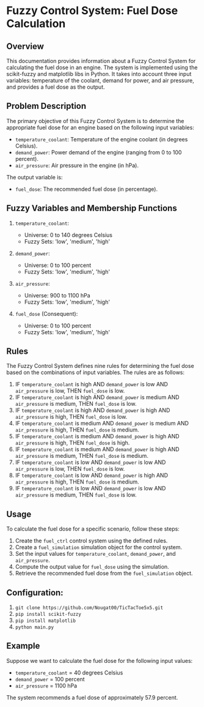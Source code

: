 # Fuzzy Control System: Fuel Dose Calculation

## Overview
This documentation provides information about a Fuzzy Control System for calculating the fuel dose in an engine. The system is implemented using the scikit-fuzzy and matplotlib libs in Python. It takes into account three input variables: temperature of the coolant, demand for power, and air pressure, and provides a fuel dose as the output.

## Problem Description
The primary objective of this Fuzzy Control System is to determine the appropriate fuel dose for an engine based on the following input variables:

- `temperature_coolant`: Temperature of the engine coolant (in degrees Celsius).
- `demand_power`: Power demand of the engine (ranging from 0 to 100 percent).
- `air_pressure`: Air pressure in the engine (in hPa).

The output variable is:
- `fuel_dose`: The recommended fuel dose (in percentage).

## Fuzzy Variables and Membership Functions
1. `temperature_coolant`:
   - Universe: 0 to 140 degrees Celsius
   - Fuzzy Sets: 'low', 'medium', 'high'

2. `demand_power`:
   - Universe: 0 to 100 percent
   - Fuzzy Sets: 'low', 'medium', 'high'

3. `air_pressure`:
   - Universe: 900 to 1100 hPa
   - Fuzzy Sets: 'low', 'medium', 'high'

4. `fuel_dose` (Consequent):
   - Universe: 0 to 100 percent
   - Fuzzy Sets: 'low', 'medium', 'high'

## Rules
The Fuzzy Control System defines nine rules for determining the fuel dose based on the combinations of input variables. The rules are as follows:
1. IF `temperature_coolant` is high AND `demand_power` is low AND `air_pressure` is low, THEN `fuel_dose` is low.
2. IF `temperature_coolant` is high AND `demand_power` is medium AND `air_pressure` is medium, THEN `fuel_dose` is low.
3. IF `temperature_coolant` is high AND `demand_power` is high AND `air_pressure` is high, THEN `fuel_dose` is low.
4. IF `temperature_coolant` is medium AND `demand_power` is medium AND `air_pressure` is high, THEN `fuel_dose` is medium.
5. IF `temperature_coolant` is medium AND `demand_power` is high AND `air_pressure` is high, THEN `fuel_dose` is high.
6. IF `temperature_coolant` is medium AND `demand_power` is high AND `air_pressure` is medium, THEN `fuel_dose` is medium.
7. IF `temperature_coolant` is low AND `demand_power` is low AND `air_pressure` is low, THEN `fuel_dose` is low.
8. IF `temperature_coolant` is low AND `demand_power` is high AND `air_pressure` is high, THEN `fuel_dose` is medium.
9. IF `temperature_coolant` is low AND `demand_power` is low AND `air_pressure` is medium, THEN `fuel_dose` is low.

## Usage
To calculate the fuel dose for a specific scenario, follow these steps:
1. Create the `fuel_ctrl` control system using the defined rules.
2. Create a `fuel_simulation` simulation object for the control system.
3. Set the input values for `temperature_coolant`, `demand_power`, and `air_pressure`.
4. Compute the output value for `fuel_dose` using the simulation.
5. Retrieve the recommended fuel dose from the `fuel_simulation` object.

## Configuration:
1) ```git clone https://github.com/Nougat00/TicTacToe5x5.git```
2) ```pip install scikit-fuzzy```
3) ```pip install matplotlib```
4) ```python main.py```

## Example
Suppose we want to calculate the fuel dose for the following input values:
- `temperature_coolant` = 40 degrees Celsius
- `demand_power` = 100 percent
- `air_pressure` = 1100 hPa

The system recommends a fuel dose of approximately 57.9 percent.